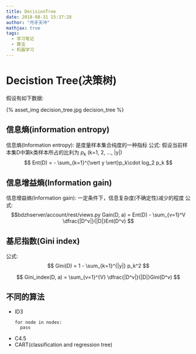 ```yaml
---
title: DecisionTree
date: 2018-08-31 15:37:28
author: "月牙天冲"
mathjax: true
tags:
  - 学习笔记
  - 算法
  - 机器学习
---
```



# Decistion Tree(决策树)


假设有如下数据:

{% asset_img decision_tree.jpg decision_tree %}

## 信息熵(information entropy)

信息熵(Information entropy): 是度量样本集合纯度的一种指标
公式:
 假设当前样本集D中第k类样本所占的比利为 $p_k$ (k=1, 2, ..., |y|)
$$
Ent(D) = - \sum_{k=1}^{\vert y \vert}p_k\cdot log_2 p_k
$$

## 信息增益熵(Information gain)
信息增益熵(Information gain): 一定条件下，信息复杂度(不确定性)减少的程度
公式:
$$bdzhserver/account/rest/views.py
Gain(D, a) = Ent(D) - \sum_{v=1}^V \dfrac{|D^v|}{|D|}Ent(D^v)
$$

## 基尼指数(Gini index)

公式:
$$
Gini(D) = 1 - \sum_{k=1}^{|y|} p_k^2
$$

$$
Gini_index(D, a) = \sum_{v=1}^{V} \dfrac{|D^v|}{|D|}Gini(D^v)
$$


## 不同的算法

- ID3
  ```
  for node in nodes:
    pass
  ```
- C4.5
- CART(classification and regression tree)
